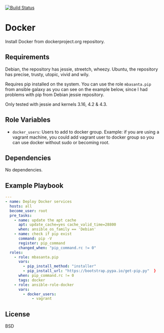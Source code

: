 [![Build Status](https://travis-ci.org/sdelrio/ansible-role-docker.svg)](https://travis-ci.org/sdelrio/ansible-role-docker)

Docker
======

Install Docker from dockerproject.org repository.

Requirements
------------

Debian, the repository has jessie, streetch, wheezy.
Ubuntu, the repository has precise, trusty, utopic, vivid and wily.

Requires pip installed on the system. You can use the role `mbasanta.pip` from ansible galaxy as you can see on the example below, since I had problems with pip from Debian jessie repository.

Only tested with jessie and kernels 3.16, 4.2 & 4.3.

Role Variables
--------------

- `docker_users`: Users to add to docker group. Example: if you are using a vagrant machine, you could add vagrant user to docker group so you can use docker without sudo or becoming root.

Dependencies
------------

No dependencies.

Example Playbook
----------------

```yaml
---
- name: Deploy Docker services
  hosts: all
  become_user: root
  pre_tasks:
    - name: update the apt cache
      apt: update_cache=yes cache_valid_time=28800
      when: ansible_os_family == 'Debian'
    - name: check if pip exist
      command: pip -V
      register: pip_command
      changed_when: "pip_command.rc != 0"
  roles:
    - role: mbasanta.pip
      vars:
        - pip_install_method: "installer"
        - pip_install_url: "https://bootstrap.pypa.io/get-pip.py"  }
      when: pip_command.rc != 0
      tags: docker
    - role: ansible-role-docker
      vars:
        - docker_users:
            - vagrant
```

License
-------

BSD

